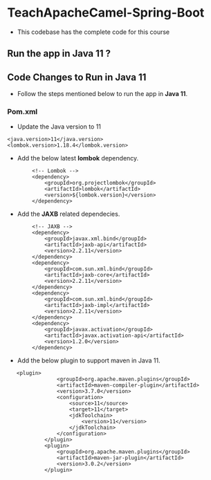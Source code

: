 # TeachApacheCamel-Spring-Boot

- This codebase has the complete code for this course


## Run the app in Java 11 ?

## Code Changes to Run in Java 11

- Follow the steps mentioned below to run the app in **Java 11**.

### Pom.xml

-   Update the Java version to 11

```$xslt
<java.version>11</java.version>
<lombok.version>1.18.4</lombok.version>
```

-   Add the below latest **lombok** dependency.

```
        <!-- Lombok -->
        <dependency>
            <groupId>org.projectlombok</groupId>
            <artifactId>lombok</artifactId>
            <version>${lombok.version}</version>
        </dependency>
```

-   Add the **JAXB** related dependecies.

```
        <!-- JAXB -->
        <dependency>
			<groupId>javax.xml.bind</groupId>
			<artifactId>jaxb-api</artifactId>
			<version>2.2.11</version>
		</dependency>
		<dependency>
			<groupId>com.sun.xml.bind</groupId>
			<artifactId>jaxb-core</artifactId>
			<version>2.2.11</version>
		</dependency>
		<dependency>
			<groupId>com.sun.xml.bind</groupId>
			<artifactId>jaxb-impl</artifactId>
			<version>2.2.11</version>
		</dependency>
        <dependency>
            <groupId>javax.activation</groupId>
            <artifactId>javax.activation-api</artifactId>
            <version>1.2.0</version>
        </dependency>

```

-   Add the below plugin to support maven in Java 11.

```
   <plugin>
                <groupId>org.apache.maven.plugins</groupId>
                <artifactId>maven-compiler-plugin</artifactId>
                <version>3.7.0</version>
                <configuration>
                    <source>11</source>
                    <target>11</target>
                    <jdkToolchain>
                        <version>11</version>
                    </jdkToolchain>
                </configuration>
            </plugin>
            <plugin>
                <groupId>org.apache.maven.plugins</groupId>
                <artifactId>maven-jar-plugin</artifactId>
                <version>3.0.2</version>
            </plugin>
```

